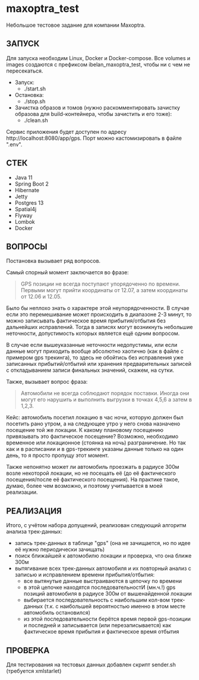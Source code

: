 # maxoptra_test

Небольшое тестовое задание для компании Maxoptra.

## ЗАПУСК
Для запуска необходим Linux, Docker и Docker-compose. Все volumes и images создаются с префиксом ibelan_maxoptra_test, чтобы ни с чем не пересекаться.

* Запуск:
  * ./start.sh
* Остановка:
  * ./stop.sh
* Зачистка образов и томов (нужно раскомментировать зачистку образова для build-контейнера, чтобы зачистить и его тоже):
  * ./clean.sh

Сервис приложения будет доступен по адресу http://localhost:8080/app/gps.
Порт можно кастомизировать в файле ".env".

## СТЕК
* Java 11
* Spring Boot 2
* Hibernate
* Jetty
* Postgres 13
* Spatial4j
* Flyway
* Lombok
* Docker

## ВОПРОСЫ
Постановка вызывает ряд вопросов.

Самый спорный момент заключается во фразе:
> GPS позиции не всегда поступают упорядоченно по времени. Первыми могут прийти координаты от 12.07, а затем координаты от 12.06 и 12.05.

Было бы неплохо знать о характере этой неупорядоченности.
В случае если это перемешивание может происходить в диапазоне 2-3 минут, то можно записывать фактическое время прибытия/отбытия без дальнейших исправлений. Тогда в записях могут возникнуть небольшие неточности, допустимость которых является ещё одним вопросом.

В случае если вышеуказанные неточности недопустимы, или если данные могут приходить вообще абсолютно хаотично (как в файле с примером gps трекинга), то здесь не обойтись без исправления уже записанных прибытий/отбытий или хранения предварительных записей с откладыванием записи финальных значений, скажем, на сутки.

Также, вызывает вопрос фраза:
> Автомобили не всегда соблюдают порядок поставки. Иногда они могут его нарушить и выполнить выгрузки в точках 4,5,6 а затем в 1,2,3.

Кейс: автомобиль посетил локацию в час ночи, которую должен был посетить рано утром, а на следующее утро у него снова назначено посещение той же локации. К какому плановому посещению привязывать это фактическое посещение? Возможно, необходимо временное или локационное (стоянка на ночь) разграничение. Но так как и в расписании и в gps-трекинге указаны данные только на один день, то я просто пропущу этот момент.

Также непонятно может ли автомобиль проезжать в радиусе 300м возле некоторой локации, но не посещать её (до её фактического посещения/после её фактического посещения). На практике такое, думаю, более чем возможно, и поэтому учитывается в моей реализации.

## РЕАЛИЗАЦИЯ
Итого, с учётом набора допущений, реализован следующий алгоритм анализа трек-данных:
* запись трек-данных в таблице "gps" (она не зачищается, но по идее её нужно периодически зачищать)
* поиск ближайшей к автомобилю локации и проверка, что она ближе 300м
* вытягивание всех трек-данных автомобиля и их повторный анализ с записью и исправлением времени прибытия/отбытия:
  * все вытянутые данные выстраиваются в цепочку по времени
  * в этой цепочке находятся последовательностИ (мн.ч.!) gps позиций автомобиля в радиусе 300м от вышенайденной локации
  * выбирается последовательность с наибольшим кол-вом трек-данных (т.к. с наибольшей вероятностью именно в этом месте автомобиль остановился)
  * из этой последовательности берётся время первой gps-позиции и последней и записывается (или перезаписывается) как фактическое время прибытия и фактическое время отбытия

## ПРОВЕРКА
Для тестирования на тестовых данных добавлен скрипт sender.sh (требуется xmlstarlet)
